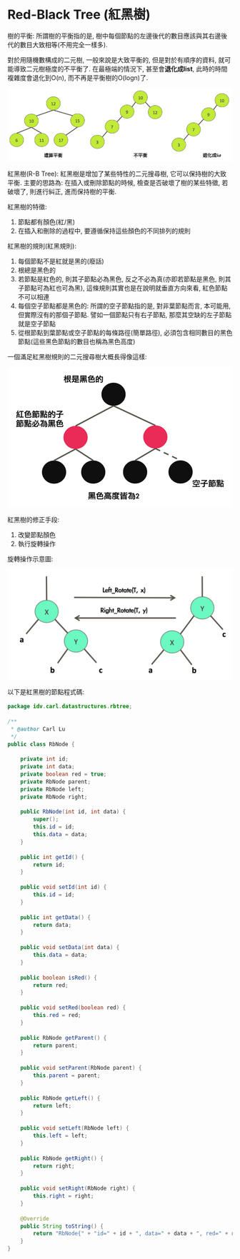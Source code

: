 # Red-Black Tree \(紅黑樹\)

樹的平衡: 所謂樹的平衡指的是, 樹中每個節點的左邊後代的數目應該與其右邊後代的數目大致相等\(不用完全一樣多\).

對於用隨機數構成的二元樹, 一般來說是大致平衡的, 但是對於有順序的資料, 就可能導致二元樹極度的不平衡了. 在最極端的情況下, 甚至會**退化成list**, 此時的時間複雜度會退化到O\(n\), 而不再是平衡樹的O\(logn\)了.

![](/assets/rbtree-1.png)

紅黑樹\(R-B Tree\): 紅黑樹是增加了某些特性的二元搜尋樹, 它可以保持樹的大致平衡. 主要的思路為: 在插入或刪除節點的時候, 檢查是否破壞了樹的某些特徵, 若破壞了, 則進行糾正, 進而保持樹的平衡.

紅黑樹的特徵:

1. 節點都有顏色\(紅/黑\)
2. 在插入和刪除的過程中, 要遵循保持這些顏色的不同排列的規則

紅黑樹的規則\(紅黑規則\):

1. 每個節點不是紅就是黑的\(廢話\)
2. 根總是黑色的
3. 若節點是紅色的, 則其子節點必為黑色, 反之不必為真\(亦即若節點是黑色, 則其子節點可為紅也可為黑\), 這條規則其實也是在說明就垂直方向來看, 紅色節點不可以相連
4. 每個空子節點都是黑色的: 所謂的空子節點指的是, 對非葉節點而言, 本可能用, 但實際沒有的那個子節點. 譬如一個節點只有右子節點, 那麼其空缺的左子節點就是空子節點
5. 從根節點到葉節點或空子節點的每條路徑\(簡單路徑\), 必須包含相同數目的黑色節點\(這些黑色節點的數目也稱為黑色高度\)

一個滿足紅黑樹規則的二元搜尋樹大概長得像這樣:

![](/assets/rbtree-2.png)

紅黑樹的修正手段:

1. 改變節點顏色
2. 執行旋轉操作

旋轉操作示意圖:

![](/assets/redblack_rotate.png)

以下是紅黑樹的節點程式碼:

```java
package idv.carl.datastructures.rbtree;

/**
 * @author Carl Lu
 */
public class RbNode {

    private int id;
    private int data;
    private boolean red = true;
    private RbNode parent;
    private RbNode left;
    private RbNode right;

    public RbNode(int id, int data) {
        super();
        this.id = id;
        this.data = data;
    }

    public int getId() {
        return id;
    }

    public void setId(int id) {
        this.id = id;
    }

    public int getData() {
        return data;
    }

    public void setData(int data) {
        this.data = data;
    }

    public boolean isRed() {
        return red;
    }

    public void setRed(boolean red) {
        this.red = red;
    }

    public RbNode getParent() {
        return parent;
    }

    public void setParent(RbNode parent) {
        this.parent = parent;
    }

    public RbNode getLeft() {
        return left;
    }

    public void setLeft(RbNode left) {
        this.left = left;
    }

    public RbNode getRight() {
        return right;
    }

    public void setRight(RbNode right) {
        this.right = right;
    }

    @Override
    public String toString() {
        return "RbNode{" + "id=" + id + ", data=" + data + ", red=" + red + '}';
    }
}
```



